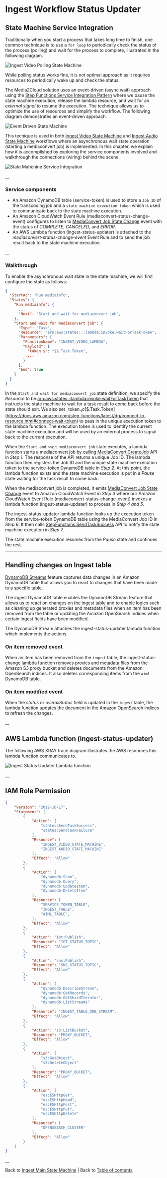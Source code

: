 # Ingest Workflow Status Updater

## State Machine Service Integration

Traditionally when you start a process that takes long time to finish, one common technique is to use a ```for loop``` to periodically check the status of the process (polling) and wait for the process to complete, illustrated in the following diagram.

![Ingest Video Polling State Machine](../../../../deployment/tutorials/images/ingest-video-polling-state-machine.png)

While polling status works fine, it is not optimal approach as it requires resources to periodically wake up and check the status.

The Media2Cloud solution uses an event-driven (async wait) approach using the [Step Functions Service Integration Pattern](https://docs.aws.amazon.com/step-functions/latest/dg/connect-to-resource.html) where we pause the state machine execution, release the lambda resource, and wait for an _external signal_ to resume the execution. The technique allows us to optimize the use of resources and simplify the workflow. The following diagram demonstrates an event-driven approach.

![Event Driven State Machine](../../../../deployment/tutorials/images/ingest-video-async-state-machine.png)

This techique is used in both [Ingest Video State Machine](../video/README.md) and [Ingest Audio State Machine](../audio/README.md) workflows where an asynchronous wait state operation (starting a mediaconvert job) is implemented. In this chapter, we explain how it is accomplished by exploring the service components involved and walkthrough the connections (wiring) behind the scene.

![State Mahchine Service Integration](../../../../deployment/tutorials/images/ingest-video-service-integration.png)

__

### Service components
* An Amazon DynamoDB table (service-token) is used to store a ```Job ID``` of the transcoding job and a ```state machine execution token``` which is used to communicate back to the state machine execution.
* An Amazon CloudWatch Event Rule (mediaconvert-status-change-event) configures to listen to [MediaConvert Job State Change](https://docs.aws.amazon.com/mediaconvert/latest/ug/mediaconvert_cwe_events.html) event with the status of _COMPLETE_, _CANCELED_, and _ERROR_.
* An AWS Lambda function (ingest-status-updater) is attached to the _mediaconvert-status-change-event_ Event Rule and to send the job result back to the state machine execution.

__

### Walkthrough

To enable the asynchronous wait state in the state machine, we will first configure the state as follows:
```json
{
  "StartAt": "Run mediainfo",
  "States": {
    "Run mediainfo": {
      ...
      "Next": "Start and wait for mediaconvert job",
    },
    "Start and wait for mediaconvert job": {
      "Type": "Task",
      "Resource": "arn:aws:states:::lambda:invoke.waitForTaskToken",
      "Parameters": {
        "FunctionName": "INGEST_VIDEO_LAMBDA",
        "Payload": {
          "token.$": "$$.Task.Token",
          ...
        }
      },
      "End": true
    }
  }
}
```

In the ```Start and wait for mediaconvert job``` state definition, we specify the _Resource_ to be [arn:aws:states:::lambda:invoke.waitForTaskToken](https://docs.aws.amazon.com/step-functions/latest/dg/connect-to-resource.html#connect-wait-token) that instructs the state machine to wait for a task result to come back before the state should exit. We also set _token.$_ to [$$.Task.Token](https://docs.aws.amazon.com/step-functions/latest/dg/connect-to-resource.html#connect-wait-token) to pass in the unique execution token to the lambda function. The execution token is used to identify the current state machine execution and will be used by an external process to signal back to the current execution.

When the ```Start and wait mediaconvert job``` state executes, a lambda function starts a mediaconvert job by calling [MediaConvert.CreateJob](https://docs.aws.amazon.com/mediaconvert/latest/apireference/jobs.html#jobspost) API in _Step 1_. The response of the API returns a unique Job ID. The lambda function then registers the Job ID and the unique state machine execution token to the service-token DynamoDB table in _Step 2_. At this point, the lambda function exists and the state machine execution is put in a _Pause_ state waiting for the task result to come back.

When the mediaconvert job is completed, it emits [MediaConvert Job State Change](https://docs.aws.amazon.com/mediaconvert/latest/ug/mediaconvert_cwe_events.html) event to Amazon CloudWatch Event in _Step 3_ where our Amazon CloudWatch Event Rule (mediaconvert-status-change-event) invokes a lambda function (ingest-status-updater) to process in _Step 4 and 5_.

The ingest-status-updater lambda function looks up the execution token from the service-token DynamoDB table using the MediaConvert Job ID in _Step 6_. It then calls [StepFunctions.SendTaskSuccess](https://docs.aws.amazon.com/step-functions/latest/apireference/API_SendTaskSuccess.html) API to notify the state machine execution in _Step 7_.

The state machine execution resumes from the _Pause_ state and continues the rest.

____

## Handling changes on Ingest table
[DynamoDB Streams](https://docs.aws.amazon.com/amazondynamodb/latest/developerguide/Streams.html) feature captures data changes in an Amazon DynamoDB table that allows you to react to changes that have been made to a specific table.

The ingest DynamoDB table enables the DynamoDB Stream feature that allows us to react on changes on the ingest table and to enable logics such as cleaning up generated proxies and metadata files when an item has been removed from the table or updating the Amazon OpenSearch indices when certain ingest fields have been modified.

The DynamoDB Stream attaches the ingest-status-updater lambda function which implements the actions.

### On item removed event
When an item has been removed from the ```ingest``` table, the ingest-status-change lambda function removes proxies and metadata files from the Amazon S3 proxy bucket and deletes documents from the Amazon OpenSearch indices. It also deletes corresponding items from the ```aiml``` DynamoDB table.

### On item modified event
When the _status_ or _overallStatus_ field is updated in the ```ingest``` table, the lambda function updates the document in the Amazon OpenSearch indices to refresh the changes.

__

## AWS Lambda function (ingest-status-updater)
The following AWS XRAY trace diagram illustrates the AWS resources this lambda function communicates to.

![Ingest Status Updater Lambda function](../../../../deployment/tutorials/images/ingest-status-updater-lambda.png)

__

## IAM Role Permission

```json
{
    "Version": "2012-10-17",
    "Statement": [
        {
            "Action": [
                "states:SendTaskSuccess",
                "states:SendTaskFailure"
            ],
            "Resource": [
                "INGEST_VIDEO_STATE_MACHINE",
                "INGEST_AUDIO_STATE_MACHINE"
            ],
            "Effect": "Allow"
        },
        {
            "Action": [
                "dynamodb:Scan",
                "dynamodb:Query",
                "dynamodb:UpdateItem",
                "dynamodb:DeleteItem"
            ],
            "Resource": [
                "SERVICE_TOKEN_TABLE",
                "INGEST_TABLE",
                "AIML_TABLE",
            ],
            "Effect": "Allow"
        },
        {
            "Action": "iot:Publish",
            "Resource": "IOT_STATUS_TOPIC",
            "Effect": "Allow"
        },
        {
            "Action": "sns:Publish",
            "Resource": "SNS_STATUS_TOPIC",
            "Effect": "Allow"
        },
        {
            "Action": [
                "dynamodb:DescribeStream",
                "dynamodb:GetRecords",
                "dynamodb:GetShardIterator",
                "dynamodb:ListStreams"
            ],
            "Resource": "INGEST_TABLE_DDB_STREAM",
            "Effect": "Allow"
        },
        {
            "Action": "s3:ListBucket",
            "Resource": "PROXY_BUCKET",
            "Effect": "Allow"
        },
        {
            "Action": [
                "s3:GetObject",
                "s3:DeleteObject"
            ],
            "Resource": "PROXY_BUCKET",
            "Effect": "Allow"
        },
        {
            "Action": [
                "es:ESHttpGet",
                "es:ESHttpHead",
                "es:ESHttpPost",
                "es:ESHttpPut",
                "es:ESHttpDelete"
            ],
            "Resource": [
                "OPENSEARCH_CLUSTER"
            ],
            "Effect": "Allow"
        }
    ]
}
```

__

Back to [Ingest Main State Machine](../main/README.md) | Back to [Table of contents](../../../../README.md#table-of-contents)
